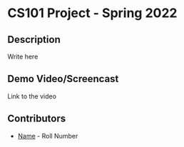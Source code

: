 # CS101 Project - Spring 2022

## Description 
Write here

## Demo Video/Screencast
Link to the video

## Contributors
* [Name](https://github.com/YourGitHubusername) - Roll Number
